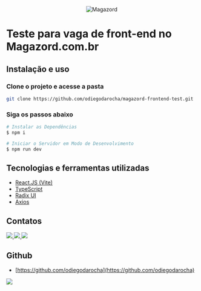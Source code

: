 <div align='center'>
 
![Magazord](image/logo-magazord.png)
 
 </div>

# Teste para vaga de front-end no Magazord.com.br

## Instalação e uso

### Clone o projeto e acesse a pasta

```bash
git clone https://github.com/odiegodarocha/magazord-frontend-test.git
```

### Siga os passos abaixo

```bash
# Instalar as Dependências
$ npm i

# Iniciar o Servidor em Modo de Desenvolvimento
$ npm run dev
```

## Tecnologias e ferramentas utilizadas

- [React.JS (Vite)](https://vitejs.dev/)
- [TypeScript](https://www.typescriptlang.org/)
- [Radix UI](https://www.radix-ui.com/)
- [Axios](https://axios-http.com/)

## Contatos

<div>
    <a href="https://instagram.com/odiegodarocha" target="_blank">
      <img src="https://img.shields.io/badge/-Instagram-%23E4405F?style=for-the-badge&logo=instagram&logoColor=white" target="_blank">
    </a>
    <a href = "mailto:diegopablorocha@gmail.com">
      <img src="https://img.shields.io/badge/-Gmail-%23333?style=for-the-badge&logo=gmail&logoColor=white" target="_blank">
    </a>
    <a href="https://www.linkedin.com/in/diegopablodarocha/" target="_blank">
      <img src="https://img.shields.io/badge/-LinkedIn-%230077B5?style=for-the-badge&logo=linkedin&logoColor=white" target="_blank">
    </a>
</div>

## Github

- [https://github.com/odiegodarocha](https://github.com/odiegodarocha)

<a href="https://github.com/odiegodarocha/ignite-lab-design-system/blob/main/LICENSE.md" target="_blank">
  <img src="https://img.shields.io/github/license/odiegodarocha/ignite-lab-design-system">
</a>
